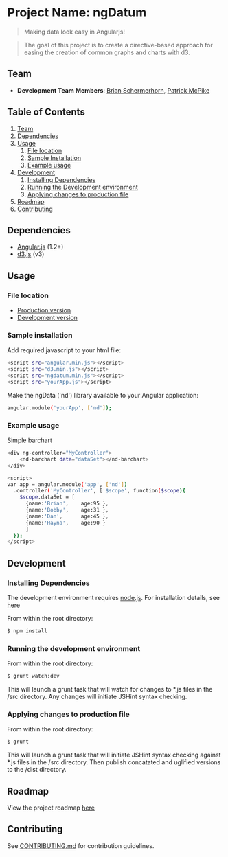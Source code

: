 <script src="https://cdnjs.cloudflare.com/ajax/libs/angular.js/1.3.8/angular.min.js"></script>
<script src="https://cdnjs.cloudflare.com/ajax/libs/d3/3.5.3/d3.min.js"></script>
<script src="https://github.com/ngDatum/ngDatum/blob/master/dist/ngdatum.min.js"></script>

# Project Name: ngDatum

>  Making data look easy in Angularjs!

>  The goal of this project is to create a directive-based approach for easing the creation of common graphs and charts with d3.


##  Team

  - __Development Team Members__: 
[Brian Schermerhorn](https://github.com/elderbas), [Patrick McPike](https://github.com/mcpike)

## Table of Contents

1. [Team](#team)
1. [Dependencies](#dependencies)
1. [Usage](#Usage)
    1. [File location](#file-location)
    1. [Sample Installation](#sample-installation)
    1. [Example usage](#example-usage)
1. [Development](#development)
    1. [Installing Dependencies](#installing-dependencies)
    1. [Running the Development environment](#running-the-development-environment)
    1. [Applying changes to production file](#applying-changes-to-production-file)
1. [Roadmap](#roadmap)
1. [Contributing](#contributing)


## Dependencies

- [Angular.js](https://angularjs.org/) (1.2+)
- [d3.js](http://d3js.org/) (v3)

## Usage

### File location

- [Production version](https://github.com/ngDatum/ngDatum/blob/master/dist/ngdatum.min.js)
- [Development version](https://github.com/ngDatum/ngDatum/blob/master/dist/ngdatum.js)

### Sample installation

Add required javascript to your html file:
```sh
<script src="angular.min.js"></script>
<script src="d3.min.js"></script>
<script src="ngdatum.min.js"></script>
<script src="yourApp.js"></script>
```

Make the ngData ('nd') library available to your Angular application:
```sh
angular.module('yourApp', ['nd']);
```

### Example usage

Simple barchart
```sh
<div ng-controller="MyController">
    <nd-barchart data="dataSet"></nd-barchart>
</div>

<script>
var app = angular.module('app', ['nd'])
  .controller('MyController', ['$scope', function($scope){
    $scope.dataSet = [
      {name:'Brian',    age:95 },
      {name:'Bobby',    age:31 },
      {name:'Dan',      age:45 },
      {name:'Hayna',    age:90 }
      ]
  });
</script>
```
<div ng-app='barchartApp'><div ng-controller="MyController">
    <nd-barchart data="dataSet"></nd-barchart>
</div></div>

<script>
var barchartApp = angular.module('app', ['nd'])
  .controller('MyController', ['$scope', function($scope){
    $scope.dataSet = [
      {name:'Brian',    age:95 },
      {name:'Bobby',    age:31 },
      {name:'Dan',      age:45 },
      {name:'Hayna',    age:90 }
      ]
  });
</script>





## Development

### Installing Dependencies

The development environment requires [node.js](http://nodejs.org/).  For installation details, see [here](http://nodejs.org/download/)

From within the root directory:

```sh
$ npm install
```

### Running the development environment

From within the root directory:

```sh
$ grunt watch:dev
```

This will launch a grunt task that will watch for changes to *.js files in the /src directory.  Any changes will initiate JSHint syntax checking.

### Applying changes to production file

From within the root directory:

```sh
$ grunt
```

This will launch a grunt task that will initiate JSHint syntax checking against *.js files in the /src directory.  Then publish concatated and uglified versions to the /dist directory.  


## Roadmap

View the project roadmap [here](https://github.com/ngDatum/ngDatum/issues)


## Contributing

See [CONTRIBUTING.md](CONTRIBUTING.md) for contribution guidelines.
